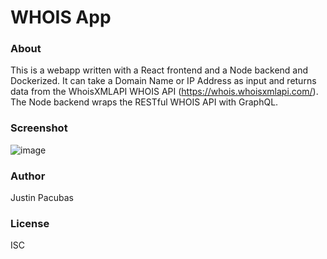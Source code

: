 WHOIS App
=======================

### About
This is a webapp written with a React frontend and a Node backend and Dockerized. 
It can take a Domain Name or IP Address as input and returns data from the WhoisXMLAPI WHOIS API (https://whois.whoisxmlapi.com/). The Node backend wraps the RESTful WHOIS API with GraphQL.

### Screenshot
![image](https://user-images.githubusercontent.com/5856234/122709823-aabb7680-d224-11eb-85a4-bca1a9048fa8.png)

### Author
Justin Pacubas

### License
ISC

